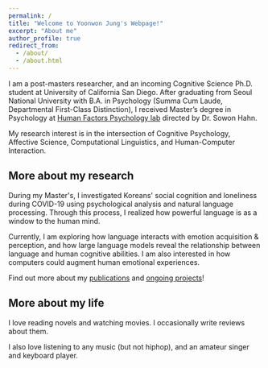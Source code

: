 ```yaml
---
permalink: /
title: "Welcome to Yoonwon Jung's Webpage!"
excerpt: "About me"
author_profile: true
redirect_from: 
  - /about/
  - /about.html
---
```


I am a post-masters researcher, and an incoming Cognitive Science Ph.D. student at University of California San Diego. After graduating from Seoul National University with B.A. in Psychology (Summa Cum Laude, Departmental First-Class Distinction), I received Master’s degree in Psychology at [Human Factors Psychology lab](http://hfpsych.snu.ac.kr) directed by Dr. Sowon Hahn.

My research interest is in the intersection of Cognitive Psychology, Affective Science, Computational Linguistics, and Human-Computer Interaction.

More about my research
------
During my Master's, I investigated Koreans' social cognition and loneliness during COVID-19 using psychological analysis and natural language processing. Through this process, I realized how powerful language is as a window to the human mind. 

Currently, I am exploring how language interacts with emotion acquisition & perception, and how large language models reveal the relationship between language and human cognitive abilities. I am also interested in how computers could augment human emotional experiences.

Find out more about my [publications](publications) and [ongoing projects](portfolio)!

More about my life
------
I love reading novels and watching movies. I occasionally write reviews about them.

I also love listening to any music (but not hiphop), and an amateur singer and keyboard player.
